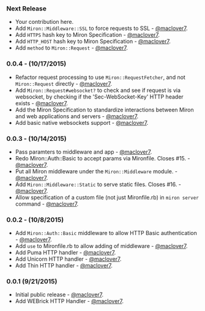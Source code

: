 ### Next Release
* Your contribution here.
* Add `Miron::Middleware::SSL` to force requests to SSL - [@maclover7](https://github.com/maclover7).
* Add `HTTPS` hash key to Miron Specification - [@maclover7](https://github.com/maclover7).
* Add `HTTP_HOST` hash key to Miron Specification - [@maclover7](https://github.com/maclover7).
* Add `method` to `Miron::Request` - [@maclover7](https://github.com/maclover7).

### 0.0.4 - (10/17/2015)
* Refactor request processing to use `Miron::RequestFetcher`, and not
  `Miron::Request` directly - [@maclover7](https://github.com/maclover7).
* Add `Miron::Request#websocket?` to check and see if request is via
  websocket, by checking if the 'Sec-WebSocket-Key' HTTP header exists - [@maclover7](https://github.com/maclover7).
* Add the Miron Specification to standardize interactions between Miron
  and web applications and servers - [@maclover7](https://github.com/maclover7).
* Add basic native websockets support - [@maclover7](https://github.com/maclover7).

### 0.0.3 - (10/14/2015)
* Pass paramters to middleware and app - [@maclover7](https://github.com/maclover7).
* Redo Miron::Auth::Basic to accept params via Mironfile. Closes #15. - [@maclover7](https://github.com/maclover7).
* Put all Miron middleware under the `Miron::Middleware` module. - [@maclover7](https://github.com/maclover7).
* Add `Miron::Middleware::Static` to serve static files. Closes #16. - [@maclover7](https://github.com/maclover7).
* Allow specification of a custom file (not just Mironfile.rb) in `miron
  server` command - [@maclover7](https://github.com/maclover7).

### 0.0.2 - (10/8/2015)
* Add `Miron::Auth::Basic` middleware to allow HTTP Basic authentication - [@maclover7](https://github.com/maclover7).
* Add `use` to Mironfile.rb to allow adding of middleware - [@maclover7](https://github.com/maclover7).
* Add Puma HTTP handler - [@maclover7](https://github.com/maclover7).
* Add Unicorn HTTP handler - [@maclover7](https://github.com/maclover7).
* Add Thin HTTP handler - [@maclover7](https://github.com/maclover7).

### 0.0.1 (9/21/2015)
* Initial public release - [@maclover7](https://github.com/maclover7).
* Add WEBrick HTTP Handler - [@maclover7](https://github.com/maclover7).
